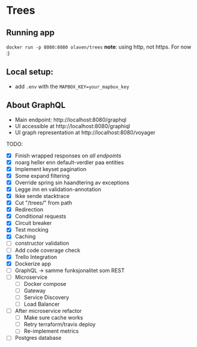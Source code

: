 # Trees 

## Running app 
`docker run -p 8080:8080 olaven/trees`
__note__: using http, not https. For now :) 
## Local setup:
* add `.env` with the `MAPBOX_KEY=your_mapbox_key`

## About GraphQL 
* Main endpoint: http://localhost:8080/graphql
* UI accessible at http://localhost:8080/graphiql
* UI graph representation at http://localhost:8080/voyager

TODO: 
- [X] Finish wrapped responses on _all endpoints_ 
- [X] noarg heller enn default-verdier paa entities 
- [X] Implement keyset pagination 
- [X] Some expand filtering 
- [X] Override spring sin haandtering av exceptions 
- [X] Legge inn en validation-annotation
- [X] Ikke sende stacktrace  
- [X] Cut "/trees/" from path
- [X] Redirection 
- [X] Conditional requests
- [X] Circuit breaker 
- [X] Test mocking 
- [X] Caching 
- [ ] constructor validation
- [ ] Add code coverage check 
- [X] Trello Integration
- [X] Dockerize app
- [ ] GraphQL -> samme funksjonalitet som REST 
- [ ] Microservice 
    - [ ] Docker compose 
    - [ ] Gateway 
    - [ ] Service Discovery 
    - [ ] Load Balancer 
- [ ] After microservice refactor 
    - [ ] Make sure cache works 
    - [ ] Retry terraform/travis deploy 
    - [ ] Re-implement metrics 
- [ ] Postgres database 
